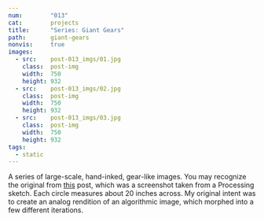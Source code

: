 ```yaml
---
num:        "013"
cat:        projects
title:      "Series: Giant Gears"
path:       giant-gears
nonvis:     true
images:
  - src:    post-013_imgs/01.jpg
    class:  post-img
    width:  750
    height: 932
  - src:    post-013_imgs/02.jpg
    class:  post-img
    width:  750
    height: 932
  - src:    post-013_imgs/03.jpg
    class:  post-img
    width:  750
    height: 932
tags:
  - static
---
```

A series of large-scale, hand-inked, gear-like images. You may recognize the original from [this](/projects/gallery-of-cool-mistakes.html) post, which was a screenshot taken from a Processing sketch. Each circle measures about 20 inches across. My original intent was to create an analog rendition of an algorithmic image, which morphed into a few different iterations.